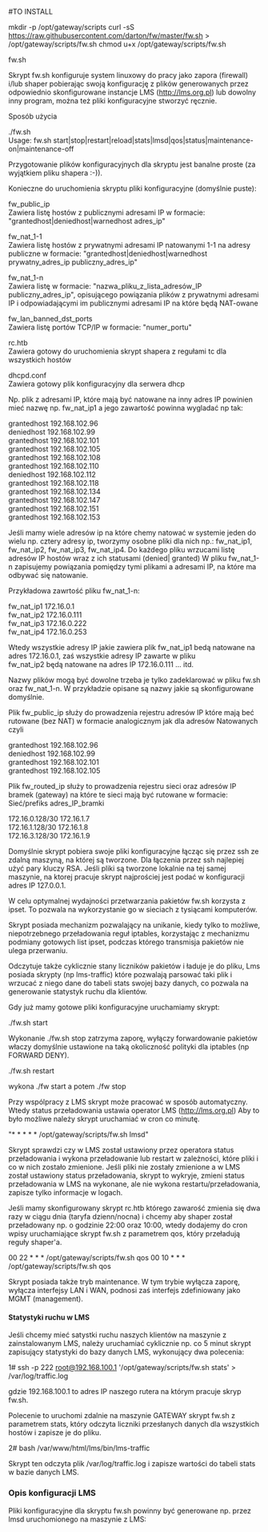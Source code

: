 #TO INSTALL

mkdir -p /opt/gateway/scripts
curl -sS https://raw.githubusercontent.com/darton/fw/master/fw.sh > /opt/gateway/scripts/fw.sh
chmod u+x /opt/gateway/scripts/fw.sh


fw.sh

Skrypt fw.sh konfiguruje system linuxowy do pracy jako zapora (firewall) i/lub shaper pobierając swoją konfigurację z plików generowanych przez odpowiednio skonfigurowane instancje LMS (http://lms.org.pl) lub dowolny inny program, można też pliki konfiguracyjne stworzyć ręcznie.

Sposób użycia

 ./fw.sh </br>
Usage: fw.sh start|stop|restart|reload|stats|lmsd|qos|status|maintenance-on|maintenance-off



Przygotowanie plików konfiguracyjnych dla skryptu jest banalne proste (za wyjątkiem pliku shapera :-)).

Konieczne do uruchomienia skryptu pliki konfiguracyjne (domyślnie puste):

fw_public_ip </br>
Zawiera listę hostów z publicznymi adresami IP w formacie: "grantedhost|deniedhost|warnedhost adres_ip"

fw_nat_1-1	</br>
Zawiera listę hostów z prywatnymi adresami IP natowanymi 1-1 na adresy publiczne w formacie: "grantedhost|deniedhost|warnedhost prywatny_adres_ip publiczny_adres_ip"

fw_nat_1-n	</br>
Zawiera listę w formacie: "nazwa_pliku_z_lista_adresów_IP publiczny_adres_ip", opisującego powiązania plików z prywatnymi adresami IP i odpowiadającymi im publicznymi adresami IP na które będą NAT-owane

fw_lan_banned_dst_ports </br>
Zawiera listę portów TCP/IP w formacie: "numer_portu"

rc.htb </br>
Zawiera gotowy do uruchomienia skrypt shapera z regułami tc dla wszystkich hostów

dhcpd.conf </br>
Zawiera gotowy plik konfiguracyjny dla serwera dhcp




Np. plik z adresami IP, które mają być natowane na inny adres IP powinien mieć nazwę np. fw_nat_ip1
a jego zawartość powinna wygladać np tak:

grantedhost 192.168.102.96 </br>
deniedhost 192.168.102.99 </br>
grantedhost 192.168.102.101 </br>
grantedhost 192.168.102.105 </br>
grantedhost 192.168.102.108 </br>
grantedhost 192.168.102.110 </br>
deniedhost 192.168.102.112 </br>
grantedhost 192.168.102.118 </br>
grantedhost 192.168.102.134 </br>
grantedhost 192.168.102.147 </br>
grantedhost 192.168.102.151 </br>
grantedhost 192.168.102.153 </br>

Jeśli mamy wiele adresów ip na które chemy natować  w systemie jeden do wielu np. cztery adresy ip, tworzymy osobne pliki dla nich np.: 
fw_nat_ip1, fw_nat_ip2, fw_nat_ip3, fw_nat_ip4. Do każdego pliku wrzucami listę adresów IP hostów wraz z ich statusami (denied| granted)
W pliku fw_nat_1-n zapisujemy powiązania pomiędzy tymi plikami a adresami IP, na które ma odbywać się natowanie.
 
Przykładowa  zawrtość pliku fw_nat_1-n:
 
fw_nat_ip1 172.16.0.1 </br>
fw_nat_ip2 172.16.0.111 </br>
fw_nat_ip3 172.16.0.222 </br>
fw_nat_ip4 172.16.0.253 </br>

Wtedy wszystkie adresy IP jakie zawiera plik fw_nat_ip1 bedą natowane na adres 172.16.0.1, zaś wszystkie adresy IP zawarte w pliku  
fw_nat_ip2 będą natowane na adres IP 172.16.0.111 ... itd.

Nazwy plików mogą być dowolne trzeba je tylko zadeklarować w pliku fw.sh oraz fw_nat_1-n.
W przykładzie opisane są nazwy jakie są skonfigurowane domyślnie.

Plik fw_public_ip służy do prowadzenia rejestru adresów IP które mają beć rutowane (bez NAT)
w formacie analogicznym jak dla adresów Natowanych czyli

grantedhost 192.168.102.96 </br>
deniedhost 192.168.102.99 </br>
grantedhost 192.168.102.101 </br>
grantedhost 192.168.102.105 </br>

Plik fw_routed_ip służy to prowadzenia rejestru sieci oraz adresów IP bramek (gateway) na które te sieci mają być rutowane w formacie:
Sieć/prefiks adres_IP_bramki

172.16.0.128/30 172.16.1.7 </br>
172.16.1.128/30 172.16.1.8 </br>
172.16.3.128/30 172.16.1.9 </br>

Domyślnie skrypt pobiera swoje pliki konfiguracyjne łącząc się przez ssh ze zdalną maszyną, na której są tworzone. 
Dla łączenia przez ssh najlepiej użyć pary kluczy RSA. 
Jeśli pliki są tworzone lokalnie na tej samej maszynie, na ktorej pracuje skrypt najprościej jest podać w konfiguracji adres IP 127.0.0.1. 

W celu optymalnej wydajności przetwarzania pakietów fw.sh korzysta z ipset. To pozwala na wykorzystanie go w sieciach z tysiącami komputerów.

Skrypt posiada mechanizm pozwalający na unikanie, kiedy tylko to możliwe, niepotrzebnego przeładowania reguł iptables, korzystając z mechanizmu podmiany gotowych list ipset, podczas którego transmisja pakietów nie ulega przerwaniu. 

Odczytuje także cyklicznie stany liczników pakietów i ładuje je do pliku, Lms posiada skrypty (np lms-traffic) które pozwalają parsować taki plik i wrzucać z niego dane do tabeli stats swojej bazy danych, co pozwala na generowanie statystyk ruchu dla klientów. 

Gdy już mamy gotowe pliki konfiguracyjne uruchamiamy skrypt: </br>

./fw.sh start </br>

Wykonanie ./fw.sh stop zatrzyma zaporę, wyłączy forwardowanie pakietów właczy domyślnie ustawione na taką okoliczność polityki dla iptables (np FORWARD DENY).

./fw.sh restart </br>

wykona ./fw start a potem ./fw stop

Przy wspólpracy z LMS skrypt może pracować w sposób automatyczny. Wtedy status przeładowania ustawia operator LMS (http://lms.org.pl)
Aby to było możliwe należy skrypt uruchamiać w cron co minutę.

"* * * * * /opt/gateway/scripts/fw.sh lmsd"

Skrypt sprawdzi czy w LMS został ustawiony przez operatora status przeładowania i wykona przeładowanie lub restart w zależności, które pliki i co w nich zostało zmienione. Jeśli pliki nie zostały zmienione a w LMS został ustawiony status przeładowania, skrypt to wykryje, zmieni status przeładowania w LMS na wykonane,  ale nie wykona restartu/przeładowania, zapisze tylko informacje w logach.

Jeśli mamy skonfigurowany skrypt rc.htb którego zawarość zmienia się dwa razy w ciągu dnia (taryfa dzienn/nocna) i chcemy aby shaper został przeładowany np. o godzinie 22:00 oraz 10:00, wtedy dodajemy do cron wpisy uruchamiające skrypt fw.sh z parametrem qos, który przeładują reguły shaper'a.

00 22 * * * /opt/gateway/scripts/fw.sh qos
00 10 * * * /opt/gateway/scripts/fw.sh qos

Skrypt posiada także tryb maintenance. W tym trybie wyłącza zaporę, wyłącza interfejsy LAN i WAN, podnosi zaś  interfejs zdefiniowany jako MGMT (management).

#### Statystyki ruchu w LMS ####

Jeśli chcemy mieć satystki ruchu naszych klientów na maszynie z zainstalowanym LMS, należy uruchamiać cyklicznie np. co 5 minut skrypt zapisujący statystyki do bazy danych LMS, wykonujący dwa polecenia: 

1# ssh -p 222 root@192.168.100.1 '/opt/gateway/scripts/fw.sh stats' > /var/log/traffic.log

gdzie 192.168.100.1 to adres IP naszego rutera na którym pracuje skryp fw.sh.

Polecenie to uruchomi zdalnie na maszynie GATEWAY skrypt fw.sh z parametrem stats, który odczyta liczniki przesłanych danych dla wszystkich hostów i zapisze je do pliku.

2# bash /var/www/html/lms/bin/lms-traffic

Skrypt ten odczyta plik /var/log/traffic.log i zapisze wartości do tabeli stats w bazie danych LMS.

 
### Opis konfiguracji LMS ###

Pliki konfiguracyjne dla skryptu fw.sh powinny być generowane np. przez lmsd uruchomionego na maszynie z LMS:

